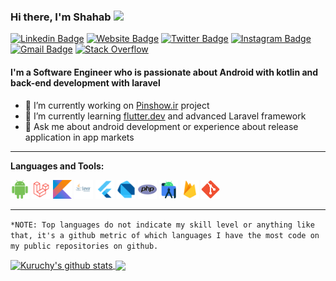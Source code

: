 ### Hi there, I'm Shahab <img src="https://media.giphy.com/media/hvRJCLFzcasrR4ia7z/giphy.gif" width="25px">
[![Linkedin Badge](https://img.shields.io/badge/-saalami-blue?style=flat&logo=Linkedin&logoColor=white&link=https://www.linkedin.com/in/saalami/)](https://www.linkedin.com/in/saalami/)
[![Website Badge](https://img.shields.io/badge/-slmi.ir-47CCCC?style=flat&logo=Google-Chrome&logoColor=white&link=https://slmi.ir)](https://slmi.ir)
[![Twitter Badge](https://img.shields.io/badge/-@Shahab_saalami-1ca0f1?style=flat&labelColor=1ca0f1&logo=twitter&logoColor=white&link=https://twitter.com/Shahab_saalami
)](https://twitter.com/Shahab_saalami)
[![Instagram Badge](https://img.shields.io/badge/-@shahab_saalami-purple?style=flat&logo=instagram&logoColor=white&link=https://instagram.com/shahab_saalami/)](https://instagram.com/shahab_saalami)
[![Gmail Badge](https://img.shields.io/badge/-shab.salami-c14438?style=flat&logo=Gmail&logoColor=white&link=mailto:shab.salami@gmail.com)](mailto:shab.salami@gmail.com) 
[![Stack Overflow](https://img.shields.io/badge/-Stack%20Overflow-222222?style=flat-square&logo=stack-overflow&logoColor=white&link=https://stackoverflow.com/users/4858757/shahab-saalami)](https://stackoverflow.com/users/4858757/shahab-saalami)

#### I'm a Software Engineer who is passionate about Android with kotlin and back-end development with laravel

- 🔭 I’m currently working on [Pinshow.ir](http://en.pinshow.ir/) project
- 🌱 I’m currently learning [flutter.dev](https://flutter.dev/) and advanced Laravel framework
- 💬 Ask me about android development or experience about release application in app markets

---

**Languages and Tools:**    

<code><img height="30" src="https://raw.githubusercontent.com/github/explore/80688e429a7d4ef2fca1e82350fe8e3517d3494d/topics/android/android.png"></code> 
<code><img height="30" src="https://raw.githubusercontent.com/github/explore/80688e429a7d4ef2fca1e82350fe8e3517d3494d/topics/laravel/laravel.png"></code>
<code><img height="30" src="https://raw.githubusercontent.com/github/explore/80688e429a7d4ef2fca1e82350fe8e3517d3494d/topics/kotlin/kotlin.png"></code>
<code><img height="30" src="https://raw.githubusercontent.com/github/explore/80688e429a7d4ef2fca1e82350fe8e3517d3494d/topics/java/java.png"></code>
<code><img height="30" src="https://raw.githubusercontent.com/github/explore/80688e429a7d4ef2fca1e82350fe8e3517d3494d/topics/flutter/flutter.png"></code>
<code><img height="30" src="https://raw.githubusercontent.com/github/explore/80688e429a7d4ef2fca1e82350fe8e3517d3494d/topics/dart/dart.png"></code>
<code><img height="30" src="https://raw.githubusercontent.com/github/explore/80688e429a7d4ef2fca1e82350fe8e3517d3494d/topics/php/php.png"></code>
<code><img height="30" src="https://raw.githubusercontent.com/Kuruchy/Kuruchy/master/data/android_stdudio.svg"></code>
<code><img height="30" src="https://raw.githubusercontent.com/github/explore/80688e429a7d4ef2fca1e82350fe8e3517d3494d/topics/firebase/firebase.png"></code>
<code><img height="30" src="https://raw.githubusercontent.com/Kuruchy/Kuruchy/master/data/git.svg"></code>

---
`*NOTE: Top languages do not indicate my skill level or anything like that, it's a github metric of which languages I have the most code on my public repositories on github.`


<a href="https://github.com/anuraghazra/github-readme-stats">
  <img align="center" src="https://github-readme-stats.anuraghazra1.vercel.app/api?username=shahabsaalami&show_icons=true&theme=solarized-dark&count_private=true" alt="Kuruchy's github stats" />
</a>
<a href="https://github.com/anuraghazra/github-readme-stats">
  <img align="center" src="https://github-readme-stats.anuraghazra1.vercel.app/api/top-langs/?username=shahabsaalami&layout=compact&theme=solarized-dark" />
</a>
